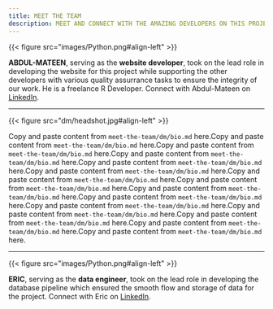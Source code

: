 ```yaml
---
title: MEET THE TEAM
description: MEET AND CONNECT WITH THE AMAZING DEVELOPERS ON THIS PROJECT
---
```


{{< figure src="images/Python.png#align-left" >}}

**ABDUL-MATEEN**, serving as the **website developer**, took on the lead role in developing the website for this project while supporting the other developers with various quality assurrance tasks to ensure the integrity of our work. He is a freelance R Developer. Connect with Abdul-Mateen on  [LinkedIn](https://www.linkedin.com/in/abdulmateenqamardeen/).

---

{{< figure src="dm/headshot.jpg#align-left" >}}

Copy and paste content from `meet-the-team/dm/bio.md` here.Copy and paste content from `meet-the-team/dm/bio.md` here.Copy and paste content from `meet-the-team/dm/bio.md` here.Copy and paste content from `meet-the-team/dm/bio.md` here.Copy and paste content from `meet-the-team/dm/bio.md` here.Copy and paste content from `meet-the-team/dm/bio.md` here.Copy and paste content from `meet-the-team/dm/bio.md` here.Copy and paste content from `meet-the-team/dm/bio.md` here.Copy and paste content from `meet-the-team/dm/bio.md` here.Copy and paste content from `meet-the-team/dm/bio.md` here.Copy and paste content from `meet-the-team/dm/bio.md` here.Copy and paste content from `meet-the-team/dm/bio.md` here.Copy and paste content from `meet-the-team/dm/bio.md` here.Copy and paste content from `meet-the-team/dm/bio.md` here.Copy and paste content from `meet-the-team/dm/bio.md` here.

---

{{< figure src="images/Python.png#align-left" >}}

**ERIC**, serving as the **data engineer**, took on the lead role in developing the database pipeline which ensured the smooth flow and storage of data for the project. Connect with Eric on [LinkedIn](https://www.linkedin.com/in/ericrcaskey/).